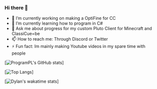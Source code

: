 ### Hi there 👋

- 🔭 I’m currently working on making a OptiFine for CC
- 🌱 I’m currently learning how to program in C#
- 💬 Ask me about progress for my custom Pluto Client for Minecraft and ClassiCue=be
- 📫 How to reach me: Through Discord or Twitter
- ⚡ Fun fact: Im mainly making Youtube videos in my spare time with people 



[![ProgramPL's GitHub stats](https://github-readme-stats.vercel.app/api?username=ProgramPL)]


[![Top Langs](https://github-readme-stats.vercel.app/api/top-langs/?username=ProgramPL)]


[![Dylan's wakatime stats](https://github-readme-stats.vercel.app/api/wakatime?username=ProgramPL)]



